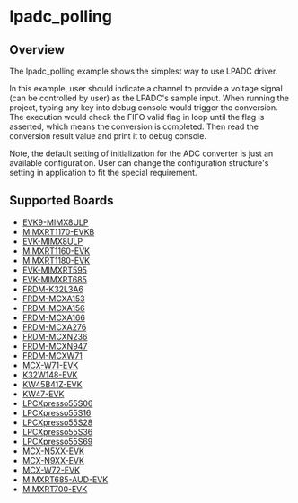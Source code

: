 # lpadc_polling

## Overview

The lpadc_polling example shows the simplest way to use LPADC driver.

In this example, user should indicate a channel to provide a voltage signal (can be controlled by user) as the LPADC's
sample input. When running the project, typing any key into debug console would trigger the conversion. The execution 
would check the FIFO valid flag in loop until the flag is asserted, which means the conversion is completed. 
Then read the conversion result value and print it to debug console.

Note, the default setting of initialization for the ADC converter is just an available configuration. User can change
the configuration structure's setting in application to fit the special requirement.

## Supported Boards
- [EVK9-MIMX8ULP](../../../_boards/evk9mimx8ulp/driver_examples/lpadc/polling/example_board_readme.md)
- [MIMXRT1170-EVKB](../../../_boards/evkbmimxrt1170/driver_examples/lpadc/polling/example_board_readme.md)
- [EVK-MIMX8ULP](../../../_boards/evkmimx8ulp/driver_examples/lpadc/polling/example_board_readme.md)
- [MIMXRT1160-EVK](../../../_boards/evkmimxrt1160/driver_examples/lpadc/polling/example_board_readme.md)
- [MIMXRT1180-EVK](../../../_boards/evkmimxrt1180/driver_examples/lpadc/polling/example_board_readme.md)
- [EVK-MIMXRT595](../../../_boards/evkmimxrt595/driver_examples/lpadc/polling/example_board_readme.md)
- [EVK-MIMXRT685](../../../_boards/evkmimxrt685/driver_examples/lpadc/polling/example_board_readme.md)
- [FRDM-K32L3A6](../../../_boards/frdmk32l3a6/driver_examples/lpadc/polling/example_board_readme.md)
- [FRDM-MCXA153](../../../_boards/frdmmcxa153/driver_examples/lpadc/polling/example_board_readme.md)
- [FRDM-MCXA156](../../../_boards/frdmmcxa156/driver_examples/lpadc/polling/example_board_readme.md)
- [FRDM-MCXA166](../../../_boards/frdmmcxa166/driver_examples/lpadc/polling/example_board_readme.md)
- [FRDM-MCXA276](../../../_boards/frdmmcxa276/driver_examples/lpadc/polling/example_board_readme.md)
- [FRDM-MCXN236](../../../_boards/frdmmcxn236/driver_examples/lpadc/polling/example_board_readme.md)
- [FRDM-MCXN947](../../../_boards/frdmmcxn947/driver_examples/lpadc/polling/example_board_readme.md)
- [FRDM-MCXW71](../../../_boards/frdmmcxw71/driver_examples/lpadc/polling/example_board_readme.md)
- [MCX-W71-EVK](../../../_boards/mcxw71evk/driver_examples/lpadc/polling/example_board_readme.md)
- [K32W148-EVK](../../../_boards/k32w148evk/driver_examples/lpadc/polling/example_board_readme.md)
- [KW45B41Z-EVK](../../../_boards/kw45b41zevk/driver_examples/lpadc/polling/example_board_readme.md)
- [KW47-EVK](../../../_boards/kw47evk/driver_examples/lpadc/polling/example_board_readme.md)
- [LPCXpresso55S06](../../../_boards/lpcxpresso55s06/driver_examples/lpadc/polling/example_board_readme.md)
- [LPCXpresso55S16](../../../_boards/lpcxpresso55s16/driver_examples/lpadc/polling/example_board_readme.md)
- [LPCXpresso55S28](../../../_boards/lpcxpresso55s28/driver_examples/lpadc/polling/example_board_readme.md)
- [LPCXpresso55S36](../../../_boards/lpcxpresso55s36/driver_examples/lpadc/polling/example_board_readme.md)
- [LPCXpresso55S69](../../../_boards/lpcxpresso55s69/driver_examples/lpadc/polling/example_board_readme.md)
- [MCX-N5XX-EVK](../../../_boards/mcxn5xxevk/driver_examples/lpadc/polling/example_board_readme.md)
- [MCX-N9XX-EVK](../../../_boards/mcxn9xxevk/driver_examples/lpadc/polling/example_board_readme.md)
- [MCX-W72-EVK](../../../_boards/mcxw72evk/driver_examples/lpadc/polling/example_board_readme.md)
- [MIMXRT685-AUD-EVK](../../../_boards/mimxrt685audevk/driver_examples/lpadc/polling/example_board_readme.md)
- [MIMXRT700-EVK](../../../_boards/mimxrt700evk/driver_examples/lpadc/polling/example_board_readme.md)
